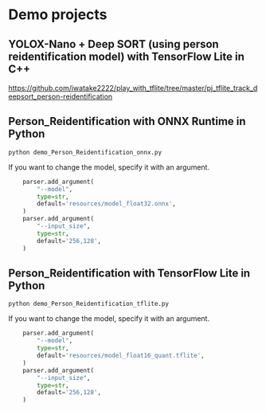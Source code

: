 # Demo projects

## YOLOX-Nano + Deep SORT (using person reidentification model) with TensorFlow Lite in C++
https://github.com/iwatake2222/play_with_tflite/tree/master/pj_tflite_track_deepsort_person-reidentification

## Person_Reidentification with ONNX Runtime in Python
```
python demo_Person_Reidentification_onnx.py
```

If you want to change the model, specify it with an argument.
```python
    parser.add_argument(
        "--model",
        type=str,
        default='resources/model_float32.onnx',
    )
    parser.add_argument(
        "--input_size",
        type=str,
        default='256,128',
    )
```

## Person_Reidentification with TensorFlow Lite in Python
```
python demo_Person_Reidentification_tflite.py
```

If you want to change the model, specify it with an argument.
```python
    parser.add_argument(
        "--model",
        type=str,
        default='resources/model_float16_quant.tflite',
    )
    parser.add_argument(
        "--input_size",
        type=str,
        default='256,128',
    )
```

